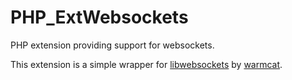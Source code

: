 # PHP_ExtWebsockets
PHP extension providing support for websockets.

This extension is a simple wrapper for [libwebsockets](https://github.com/warmcat/libwebsockets) by [warmcat](https://github.com/warmcat/).

